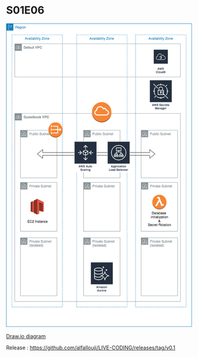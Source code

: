 # S01E06

<p align="center"><img src="https://raw.githubusercontent.com/alfallouji/LIVE-CODING/master/episodes/assets/step_5.png" /></p>

[Draw.io diagram](https://www.draw.io/?lightbox=1&highlight=0000ff&edit=_blank&layers=1&nav=1#R7Zttc9o4EIB%2FDTN3H8L4%2FeUjL0mud02bKTPt3H1hhC2MJsLy2DIh%2FfW3smXAlii5K6TQ0maCtRaSvPusdqXIPXu0XN%2FnKFs8sBjTnmXE65497lmW6VgefAjJSy0JfKcWJDmJZaWtYEK%2BYik0pLQkMS5aFTljlJOsLYxYmuKIt2Qoz9lzu9qc0XavGUqwIphEiKrSLyTmC%2FkUrrGV%2F4FJsmh6Ng15Z4maylJQLFDMnndE9m3PHuWM8fpquR5hKpTX6KX%2B3t2eu5uB5Tjlr%2FnCJzYMcz7IUWl%2FnNkffGeNnm7cupUVoqV84E84ISyVQ%2BYvjR4yRlJe6dIdwg90NTJ6LtwZiVLfcjuCbtlvC0y1JNpoC7plvy0wu82bnf7N7gB3BEqp1bzR6d%2FYGSD82ENWckpSPNpQZ4AwyVFMwBojRlkOspSloL3hgi8plEy4fF4QjicZioRWn8FjQDZnKZfcm1ZTlooXrQI3mbherhPhYn30XDj9JGdlVnX5DsjX3p3mtSWhBZ6zJ9yMqmfZpuPfDgeiL0JpZ7QrnHMC%2FA8oSUTDnIl%2BkCxRPOeiRXgEkibvq9LYNuSwdV3EqFjgWD6LyqzEWPSK1zsiyfA9ZkvM8xeo0txt%2FElOKGZYF5%2B33ul5sspi1zONQEqRnBKSTdtbr4EL6Tj%2FwYk8xYkGK0QomhFKuBj6P0K1XY%2FS6H6%2FoTZaNPeaqMvNPoMcwwZO2wauagMz0Ngg9E9lAv9XM4Htn5sJgl%2FNBG5wbiYIFRP0LI%2BKCXsGF4m4uC9xwWeMPUG9z4%2Bj5j50t6mi2OgSgt0qi3ToBH5oht5JI92mi6NHOrfNl22rgLmhBjDvZIA1WfkOYY%2FljJIIZJNylmJ%2BkfAU9dB%2FNn46IcIONROUrUuVTsePeeXnYvixQ%2Ffs%2BLGu%2FFwMP55xfvOPrfKTkxXieAcgDy2FItNZkV1qNvRzAtUNaG7gvhYo51RAOVegLheoboQ7B6DUHdkrUBcDVDfknQNQ6u6kCpTx27uCUZDFv19pOhuauvHOD6zX0WQZ%2FqloUjdarzRdBk3dYHcONKl7xleaLoOmbqQ7B5p029%2BvAaalm0bx79EM00dWEF79EXU8Y5yz5UHLRKBSnLdx06Bj94moB2BME0D7Gb10MADb3UH2YHv7gT6CFR2rPSdYmiW6F6pG9K0T2dBSN5jP2IarLJqm6Mea0Oru8vqmYkJX44fuqRJOS93jvR0Jwbu04CiN1L8BNroly%2Bowzq7a9YY6aF8qbgxR9CSm4DTesci8%2BgdVqs4GRbZFCDWFOVkLlIZyPOMF5%2BK00UDoxbqL4tTqE5ju5ySNcd6PoEfrLkYcwYeQF%2FCJlugrS2%2BAkpuC4zQiVEirw0F3E85yaHg6BYLhHp%2BOMSXwSC%2FTwZfJtLl7XzN1Y1pBP0uTY6STodUixbNthRQ%2F0Dh7cCpS1N1c0AAIRpSVcfg6x%2B8EPPh%2FJ4awz%2BOUILwBouO6m4ZeNbMsSRxTXdzeIPmtyeVQPtI8Z5OPmNvYL%2BL%2Bvuwky1lcRrxOTYaZNkeJalUfJydwnBZgpqmZiiwVsPAI273%2B6INR4Af8MQv4X7d%2F3z98DP68UWeiQeWXPXEq0a7UOihz8Lcram%2BAGqpV3aCmcKWh7xuJSzvqBZ6auOjOXpjmqVhTN4KVsxdjPEelWNFcD16cem3zXXB1D16EmmlMd%2B7CNI8QKbVwqZvCY8g3ZqgQC%2BUNZ3kDEklhsgB9fkXVnKHc3%2Bwg17%2FVChMc5dXa%2BxPjso2zTcIpWs5iNJ2XaVT3oE3CnUNJ%2BHcR43UORHqW5qiOLgk%2FwjpKC4zmSGqVWdWGhVzUeEAppJn5NfK9QeQraq1Pl1Lnx2HObjO3edHgh4VAdW9471JvTvF6IF7PAF3gNJaX44iioiB1QEFivdAV79izbhvHyvsbBxV4yCmlLMcU5r5Vu3md0mQPj%2BIViZ2Fecc%2BTmD33XYjBSvzCMvvbZWvNOW5B5sCdSWYK01Vdtw8%2Bv83rWallmUUfLAODsZ7hmL4AAcUK%2FzrrPIm%2BfTWAlMK%2Bp%2FOGu0fJ8XuHG92NMdP33Z%2BUQ%2Fv1EFtUHImYhvYjjQ7JVf2TryW46yQ%2Bj4KbbZnvRltUNy%2BdlfPkNuXF%2B3bfwE%3D)

Release : https://github.com/alfallouji/LIVE-CODING/releases/tag/v0.1
